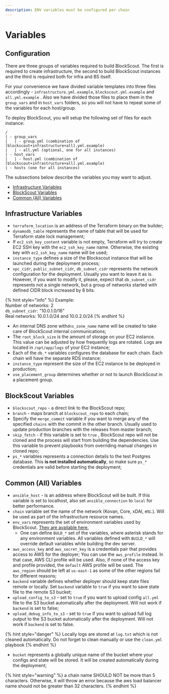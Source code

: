```yaml
---
description: ENV variables must be configured per chain
---
```


# Variables

## Configuration

There are three groups of variables required to build BlockScout. The first is required to create infrastructure, the second to build BlockScout instances and the third is required both for infra and BS itself. 

For your convenience we have divided variable templates into three files accordingly - `infrastructure.yml.example`, `blockscout.yml.example` and `all.yml.example` . Also we have divided those files to place them in the `group_vars` and in `host_vars` folders, so you will not have to repeat some of the variables for each host/group.

To deploy BlockScout, you will setup the following set of files for each instance:

```
/
| - group_vars
|   | - group.yml (combination of [blockscout+infrastructure+all].yml.example)
|   | - all.yml (optional, one for all instances)
| - host_vars
|   | - host.yml (combination of [blockscout+infrastructure+all].yml.example)
| - hosts (one for all instances)
```

The subsections below describe the variables you may want to adjust. 

* [Infrastructure Variables](variables.md#infrastructure-variables)
* [BlockScout Variables](variables.md#blockscout-detail-variables)
* [Common \(All\) Variables](variables.md#common-variables)

## Infrastructure Variables

* `terraform_location` is an address of the Terraform binary on the builder;
* `dynamodb_table` represents the name of  table that will be used for Terraform state lock management;
* If `ec2_ssh_key_content` variable is not empty, Terraform will try to create EC2 SSH key with the `ec2_ssh_key_name` name. Otherwise, the existing key with `ec2_ssh_key_name` name will be used;
* `instance_type` defines a size of the Blockscout instance that will be launched during the deployment process;
* `vpc_cidr`, `public_subnet_cidr`, `db_subnet_cidr` represents the network configuration for the deployment. Usually you want to leave it as is. However, if you want to modify it, please, expect that `db_subnet_cidr` represents not a single network, but a group of networks started with defined CIDR block increased by 8 bits. 

{% hint style="info" %}
Example:  
Number of networks: 2   
 `db_subnet_cidr`: "10.0.1.0/16"  
 Real networks: 10.0.1.0/24 and 10.0.2.0/24
{% endhint %}

* An internal DNS zone with`dns_zone_name` name will be created to take care of BlockScout internal communications;
* The `root_block_size` is the amount of storage on your EC2 instance. This value can be adjusted by how frequently logs are rotated. Logs are located in `/opt/app/logs` of your EC2 instance;
* Each of the `db_*` variables configures the database for each chain. Each chain will have the separate RDS instance;
* `instance_type` represent the size of the EC2 instance to be deployed in production;
* `use_placement_group` determines whether or not to launch BlockScout in a placement group.

## BlockScout Variables

* `blockscout_repo` - a direct link to the BlockScout repo;
* `branch` - maps branch at `blockscout_repo` to each chain;
* Specify the `merge_commit` variable if you want to merge any of the specified `chains` with the commit in the other branch. Usually used to update production branches with the releases from master branch;
* `skip_fetch` - if this variable is set to `true` , BlockScout repo will not be cloned and the process will start from building the dependencies. Use this variable to prevent playbooks from overriding manual changes in cloned repo;
* `ps_*` variables represents a connection details to the test Postgres database. This **is not  installed automatically**, so make sure `ps_*` credentials are valid before starting the deployment;

## Common \(All\) Variables

* `ansible_host` - is an address where BlockScout will be built. If this variable is set to localhost, also set `ansible_connection` to `local` for better performance.
* `chain` variable set the name of the network \(Kovan, Core, xDAI, etc.\). Will be used as part of the infrastructure resource names.
* `env_vars` represents the set of environment variables used by BlockScout.  [They are available here.](../information-and-settings/env-variables.md)
  * One can define `BULD_*` set of the variables, where asterisk stands for any environment variables. All variables defined with `BUILD_*` will override default variables while building the dev server.
* `aws_access_key` and `aws_secret_key` is a credentials pair that provides access to AWS for the deployer; You can use the `aws_profile` instead. In that case, AWS CLI profile will be used. Also, if none of the access key and profile provided, the `default` AWS profile will be used. The `aws_region` should be left at `us-east-1` as some of the other regions fail for different reasons;
* `backend` variable defines whether deployer should keep state files remote or locally. Set `backend` variable to `true` if you want to save state file to the remote S3 bucket;
* `upload_config_to_s3` - set to `true` if you want to upload config `all.yml` file to the S3 bucket automatically after the deployment. Will not work if `backend` is set to false;
* `upload_debug_info_to_s3` - set to `true` if you want to upload full log output to the S3 bucket automatically after the deployment. Will not work if `backend` is set to false. 

{% hint style="danger" %}
Locally logs are stored at `log.txt` which is not cleaned automatically. Do not forget to clean manually or use the `clean.yml` playbook
{% endhint %}

* `bucket` represents a globally unique name of the bucket where your configs and state will be stored. It will be created automatically during the deployment;

{% hint style="warning" %}
a chain name SHOULD NOT be more than 5 characters. Otherwise, it will throw an error because the aws load balancer name should not be greater than 32 characters.
{% endhint %}

